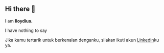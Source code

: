 ## Hi there 👋
I am **lloydius**.<br>

I have nothing to say

Jika kamu tertarik untuk berkenalan denganku, silakan ikuti akun [Linkedin](https://www.linkedin.com/in/ahmad-faras-43b37a12b/)ku ya.

